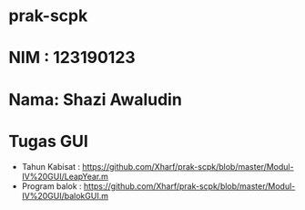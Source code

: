 # prak-scpk
# NIM : 123190123
# Nama: Shazi Awaludin

# Tugas GUI
- Tahun Kabisat : https://github.com/Xharf/prak-scpk/blob/master/Modul-IV%20GUI/LeapYear.m
- Program balok : https://github.com/Xharf/prak-scpk/blob/master/Modul-IV%20GUI/balokGUI.m
